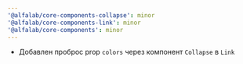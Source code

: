 ```yaml
---
'@alfalab/core-components-collapse': minor
'@alfalab/core-components-link': minor
'@alfalab/core-components': minor
---
```


- Добавлен проброс prop `colors` через компонент `Collapse` в `Link`
